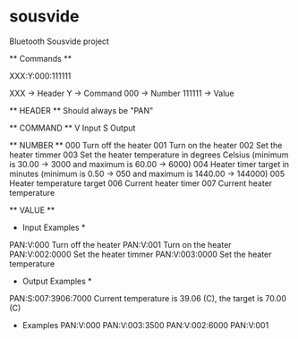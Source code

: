 # sousvide
Bluetooth Sousvide project


** Commands **

XXX:Y:000:111111

XXX -> Header
Y 	-> Command 
000 -> Number
111111 -> Value

** HEADER **
Should always be "PAN"

** COMMAND **
V Input 
S Output 

** NUMBER **
000 Turn off the heater
001 Turn on the heater
002 Set the heater timmer
003 Set the heater temperature in degrees Celsius (minimum is 30.00 -> 3000 and maximum is 60.00 -> 6000)
004 Heater timer target in minutes (minimum is 0.50 -> 050 and maximum is 1440.00 -> 144000)
005 Heater temperature target
006 Current heater timer
007 Current heater temperature

** VALUE **

* Input Examples *

PAN:V:000		Turn off the heater
PAN:V:001		Turn on the heater
PAN:V:002:0000	Set the heater timmer
PAN:V:003:0000	Set the heater temperature 

* Output Examples *

PAN:S:007:3906:7000	Current temperature is 39.06 (C), the target is 70.00 (C)


* Examples
PAN:V:000
PAN:V:003:3500
PAN:V:002:6000
PAN:V:001




